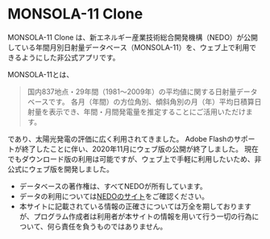 # MONSOLA-11 Clone

MONSOLA-11 Clone は、新エネルギー産業技術総合開発機構（NEDO）が公開している年間月別日射量データベース（MONSOLA-11）を、ウェブ上で利用できるようにした非公式アプリです。

MONSOLA-11とは、

> 国内837地点・29年間（1981～2009年）の平均値に関する日射量データベースです。
> 各月（年間）の方位角別、傾斜角別の月（年）平均日積算日射量を表示でき、年間・月間発電量を推定することにご活用いただけます。

であり、太陽光発電の評価に広く利用されてきました。
Adobe Flashのサポートが終了したことに伴い、2020年11月にウェブ版の公開が終了しました。
現在でもダウンロード版の利用は可能ですが、ウェブ上で手軽に利用したいため、非公式にウェブ版を開発しました。

- データベースの著作権は、すべてNEDOが所有しています。
- データの利用については<a href="https://www.nedo.go.jp/qinf/copyright.html">NEDOのサイト</a>をご確認ください。
- 本サイトに記載されている情報の正確さについては万全を期しておりますが、プログラム作成者は利用者が本サイトの情報を用いて行う一切の行為について、何ら責任を負うものではありません。